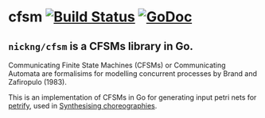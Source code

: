 # cfsm [![Build Status](https://travis-ci.org/nickng/cfsm.svg?branch=master)](https://travis-ci.org/nickng/cfsm) [![GoDoc](https://godoc.org/github.com/nickng/cfsm?status.svg)](http://godoc.org/github.com/nickng/cfsm)

## `nickng/cfsm` is a CFSMs library in Go.

Communicating Finite State Machines (CFSMs) or Communicating Automata are
formalisims for modelling concurrent processes by Brand and Zafiropulo (1983).

This is an implementation of CFSMs in Go for generating input petri nets for
[petrify](http://www.cs.upc.edu/~jordicf/petrify/), used in
[Synthesising choreographies](http://mrg.doc.ic.ac.uk/publications/from-communicating-machines-to-graphical-choreographies/).
